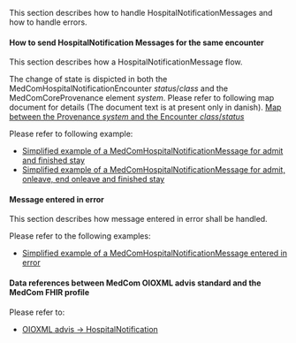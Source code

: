 This section describes how to handle  HospitalNotificationMessages and how to handle errors. 

#### How to send HospitalNotification Messages for the same encounter
This section describes how a HospitalNotificationMessage flow.


The change of state is dispicted in both the MedComHospitalNotificationEncounter *status*/*class* and the MedComCoreProvenance element *system*.
Please refer to following map document for details (The document text is at present only in danish).
[Map between the Provenance *system* and the Encounter *class*/*status* ](./hospitalnotification/pdf/Oversigt_adviskoder_HL7_FHIR.pdf)


Please refer to following example:
* [Simplified example of a MedComHospitalNotificationMessage for admit and finished stay ](./hospitalnotification/HospitalNotificationAdmitFinishedExample.png)
* [Simplified example of a MedComHospitalNotificationMessage for admit, onleave, end onleave and finished stay ](./hospitalnotification/HospitalNotificationAdmitOnleaveFinishedExample.png)

#### Message entered in error  
This section describes how message entered in error shall be handled.

Please refer to the following examples:
* [Simplified example of a MedComHospitalNotificationMessage entered in error ](./hospitalnotification/HospitalNotificationEnteredInErrorExample.png)

#### Data references between MedCom OIOXML advis standard and the MedCom FHIR profile
Please refer to:
* [OIOXML advis -> HospitalNotification ](./hospitalnotification/oioxmlReferencesHospitalNotificaion.png)
